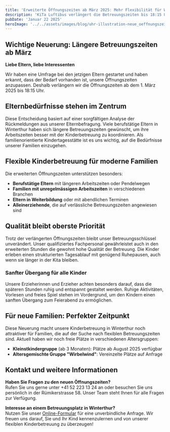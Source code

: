 ```yaml
---
title: 'Erweiterte Öffnungszeiten ab März 2025: Mehr Flexibilität für Winterthurer Familien'
description: 'KiTa Luftibus verlängert die Betreuungszeiten bis 18:15 Uhr - eine Anpassung basierend auf den Bedürfnissen unserer Eltern'
pubDate: 'Januar 22 2025'
heroImage: '../../assets/images/blog/uhr-illustration-neue_oeffnungszeiten_kita_luftibus.png'
---
```


## Wichtige Neuerung: Längere Betreuungszeiten ab März

**Liebe Eltern, liebe Interessenten**

Wir haben eine Umfrage bei den jetzigen Eltern gestartet und haben erkannt, dass der Bedarf
vorhanden ist, unsere Öffnungszeiten anzupassen. Deshalb verlängern wir die Öffnungszeiten ab dem 1.
März 2025 bis 18:15 Uhr.

## Elternbedürfnisse stehen im Zentrum

Diese Entscheidung basiert auf einer sorgfältigen Analyse der Rückmeldungen aus unserer
Elternbefragung. Viele berufstätige Eltern in Winterthur haben sich längere Betreuungszeiten
gewünscht, um ihre Arbeitszeiten besser mit der Kinderbetreuung zu koordinieren. Als
familienorientierte Kindertagesstätte ist es uns wichtig, auf die Bedürfnisse unserer Familien
einzugehen.

## Flexible Kinderbetreuung für moderne Familien

Die erweiterten Öffnungszeiten unterstützen besonders:

- **Berufstätige Eltern** mit längeren Arbeitszeiten oder Pendelwegen
- **Familien mit unregelmässigen Arbeitszeiten** in verschiedenen Branchen
- **Eltern in Weiterbildung** oder mit abendlichen Terminen
- **Alleinerziehende**, die auf verlässliche Betreuungszeiten angewiesen sind

## Qualität bleibt oberste Priorität

Trotz der verlängerten Öffnungszeiten bleibt unser Betreuungsschlüssel unverändert. Unser
qualifiziertes Fachpersonal gewährleistet auch in den erweiterten Stunden die gewohnt hohe Qualität
der Betreuung. Die Kinder erleben einen strukturierten Tagesablauf mit genügend Ruhepausen, auch
wenn sie länger in der Kita bleiben.

### Sanfter Übergang für alle Kinder

Unsere Erzieherinnen und Erzieher achten besonders darauf, dass die späteren Stunden ruhig und
entspannt gestaltet werden. Ruhige Aktivitäten, Vorlesen und freies Spiel stehen im Vordergrund, um
den Kindern einen sanften Übergang zum Feierabend zu ermöglichen.

## Für neue Familien: Perfekter Zeitpunkt

Diese Neuerung macht unsere Kinderbetreuung in Winterthur noch attraktiver für Familien, die auf der
Suche nach
flexiblen Betreuungszeiten sind. Aktuell haben wir noch freie Plätze in verschiedenen Altersgruppen:

- **Kleinstkindergruppe** (ab 3 Monaten): Plätze ab August 2025 verfügbar
- **Altersgemischte Gruppe "Wirbelwind"**: Vereinzelte Plätze auf Anfrage

## Kontakt und weitere Informationen

**Haben Sie Fragen zu den neuen Öffnungszeiten?**  
Rufen Sie uns gerne unter +41 52 223 13 24 an oder besuchen Sie uns persönlich in der Rümikerstrasse
58. Unser Team steht Ihnen für alle Fragen zur Verfügung.

**Interesse an einem Betreuungsplatz in Winterthur?**  
Nutzen Sie unser [Online-Formular](/verfuegbare-plaetze-und-anmeldung) für eine unverbindliche
Anfrage. Wir freuen uns darauf, Sie und Ihr Kind kennenzulernen und von unserer flexiblen
Kinderbetreuung zu überzeugen!
